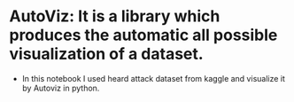 # AutoViz: It is a library which produces the automatic all possible visualization of a dataset.
* In this notebook I used heard attack dataset from kaggle and visualize it by Autoviz in python.
